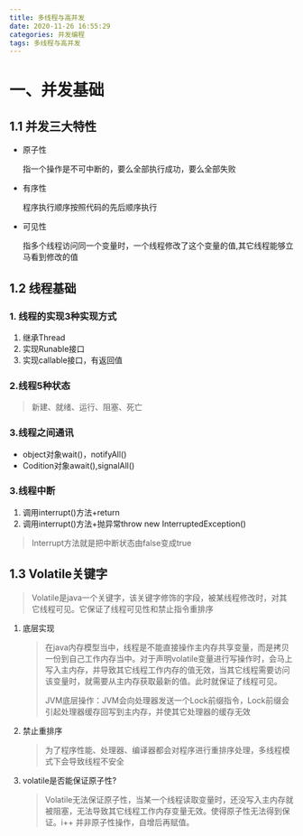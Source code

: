 ```yaml
---
title: 多线程与高并发
date: 2020-11-26 16:55:29
categories: 并发编程
tags: 多线程与高并发
---
```


# 一、并发基础

##  1.1 并发三大特性

* 原子性

  指一个操作是不可中断的，要么全部执行成功，要么全部失败 

* 有序性

  程序执行顺序按照代码的先后顺序执行

* 可见性

  指多个线程访问同一个变量时，一个线程修改了这个变量的值,其它线程能够立马看到修改的值

  

## 1.2 线程基础

### 1. 线程的实现3种实现方式

1. 继承Thread
2. 实现Runable接口
3. 实现callable接口，有返回值

### 2.线程5种状态

> 新建、就绪、运行、阻塞、死亡

###  3.线程之间通讯

- object对象wait()，notifyAll()
- Codition对象await(),signalAll()

###  3.线程中断

1. 调用interrupt()方法+return
2. 调用interrupt()方法+抛异常throw new InterruptedException()

> Interrupt方法就是把中断状态由false变成true

## 1.3 Volatile关键字

> Volatile是java一个关键字，该关键字修饰的字段，被某线程修改时，对其它线程可见。它保证了线程可见性和禁止指令重排序

1. 底层实现

   > 在java内存模型当中，线程是不能直接操作主内存共享变量，而是拷贝一份到自己工作内存当中。对于声明volatile变量进行写操作时，会马上写入主内存，并导致其它线程工作内存的值无效，当其它线程需要访问该变量时，就需要从主内存获取最新的值。此时就保证了线程可见。
   >
   > JVM底层操作：JVM会向处理器发送一个Lock前缀指令，Lock前缀会引起处理器缓存回写到主内存，并使其它处理器的缓存无效

2. 禁止重排序

   > 为了程序性能、处理器、编译器都会对程序进行重排序处理，多线程模式下会导致线程不安全

3. volatile是否能保证原子性?

   > Volatile无法保证原子性，当某一个线程读取变量时，还没写入主内存就被阻塞，无法导致其它线程工作内存变量无效。使得原子性无法得到保证。i++ 并非原子性操作，自增后再赋值。